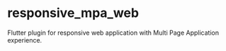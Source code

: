# responsive_mpa_web

Flutter plugin for responsive web application with Multi Page Application experience.